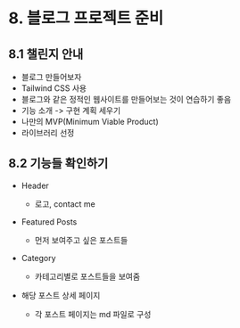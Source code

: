 # 8. 블로그 프로젝트 준비

## 8.1 챌린지 안내

- 블로그 만들어보자
- Tailwind CSS 사용
- 블로그와 같은 정적인 웹사이트를 만들어보는 것이 연습하기 좋음
- 기능 소개 -> 구현 계획 세우기
- 나만의 MVP(Minimum Viable Product)
- 라이브러리 선정

## 8.2 기능들 확인하기

- Header

  - 로고, contact me

- Featured Posts
  - 먼저 보여주고 싶은 포스트들
- Category
  - 카테고리별로 포스트들을 보여줌
- 해당 포스트 상세 페이지
  - 각 포스트 페이지는 md 파일로 구성
